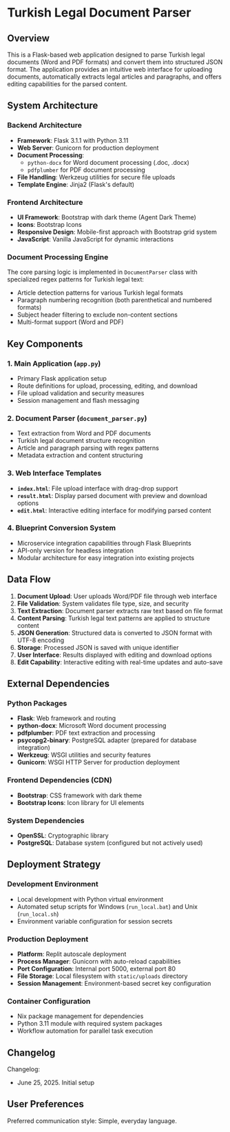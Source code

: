 # Turkish Legal Document Parser

## Overview

This is a Flask-based web application designed to parse Turkish legal documents (Word and PDF formats) and convert them into structured JSON format. The application provides an intuitive web interface for uploading documents, automatically extracts legal articles and paragraphs, and offers editing capabilities for the parsed content.

## System Architecture

### Backend Architecture
- **Framework**: Flask 3.1.1 with Python 3.11
- **Web Server**: Gunicorn for production deployment
- **Document Processing**: 
  - `python-docx` for Word document processing (.doc, .docx)
  - `pdfplumber` for PDF document processing
- **File Handling**: Werkzeug utilities for secure file uploads
- **Template Engine**: Jinja2 (Flask's default)

### Frontend Architecture
- **UI Framework**: Bootstrap with dark theme (Agent Dark Theme)
- **Icons**: Bootstrap Icons
- **Responsive Design**: Mobile-first approach with Bootstrap grid system
- **JavaScript**: Vanilla JavaScript for dynamic interactions

### Document Processing Engine
The core parsing logic is implemented in `DocumentParser` class with specialized regex patterns for Turkish legal text:
- Article detection patterns for various Turkish legal formats
- Paragraph numbering recognition (both parenthetical and numbered formats)
- Subject header filtering to exclude non-content sections
- Multi-format support (Word and PDF)

## Key Components

### 1. Main Application (`app.py`)
- Primary Flask application setup
- Route definitions for upload, processing, editing, and download
- File upload validation and security measures
- Session management and flash messaging

### 2. Document Parser (`document_parser.py`)
- Text extraction from Word and PDF documents
- Turkish legal document structure recognition
- Article and paragraph parsing with regex patterns
- Metadata extraction and content structuring

### 3. Web Interface Templates
- **`index.html`**: File upload interface with drag-drop support
- **`result.html`**: Display parsed document with preview and download options
- **`edit.html`**: Interactive editing interface for modifying parsed content

### 4. Blueprint Conversion System
- Microservice integration capabilities through Flask Blueprints
- API-only version for headless integration
- Modular architecture for easy integration into existing projects

## Data Flow

1. **Document Upload**: User uploads Word/PDF file through web interface
2. **File Validation**: System validates file type, size, and security
3. **Text Extraction**: Document parser extracts raw text based on file format
4. **Content Parsing**: Turkish legal text patterns are applied to structure content
5. **JSON Generation**: Structured data is converted to JSON format with UTF-8 encoding
6. **Storage**: Processed JSON is saved with unique identifier
7. **User Interface**: Results displayed with editing and download options
8. **Edit Capability**: Interactive editing with real-time updates and auto-save

## External Dependencies

### Python Packages
- **Flask**: Web framework and routing
- **python-docx**: Microsoft Word document processing
- **pdfplumber**: PDF text extraction and processing
- **psycopg2-binary**: PostgreSQL adapter (prepared for database integration)
- **Werkzeug**: WSGI utilities and security features
- **Gunicorn**: WSGI HTTP Server for production deployment

### Frontend Dependencies (CDN)
- **Bootstrap**: CSS framework with dark theme
- **Bootstrap Icons**: Icon library for UI elements

### System Dependencies
- **OpenSSL**: Cryptographic library
- **PostgreSQL**: Database system (configured but not actively used)

## Deployment Strategy

### Development Environment
- Local development with Python virtual environment
- Automated setup scripts for Windows (`run_local.bat`) and Unix (`run_local.sh`)
- Environment variable configuration for session secrets

### Production Deployment
- **Platform**: Replit autoscale deployment
- **Process Manager**: Gunicorn with auto-reload capabilities
- **Port Configuration**: Internal port 5000, external port 80
- **File Storage**: Local filesystem with `static/uploads` directory
- **Session Management**: Environment-based secret key configuration

### Container Configuration
- Nix package management for dependencies
- Python 3.11 module with required system packages
- Workflow automation for parallel task execution

## Changelog

Changelog:
- June 25, 2025. Initial setup

## User Preferences

Preferred communication style: Simple, everyday language.